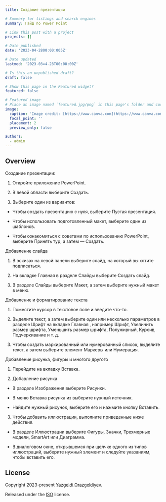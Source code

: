 ```yaml
---
title: Создание презентации

# Summary for listings and search engines
summary: Гайд по Power Point

# Link this post with a project
projects: []

# Date published
date: '2023-04-2800:00:005Z'

# Date updated
lastmod: '2023-03=4-28T00:00:00Z'

# Is this an unpublished draft?
draft: false

# Show this page in the Featured widget?
featured: false

# Featured image
# Place an image named `featured.jpg/png` in this page's folder and customize its options here.
image:
  caption: 'Image credit: [https://www.canva.com](https://www.canva.com/ru_ru/restricted/)'
  focal_point: ''
  placement: 2
  preview_only: false

authors:
  - admin
---
```


## Overview

Создание презентации:

1. Откройте приложение PowerPoint.

2. В левой области выберите Создать.

3. Выберите один из вариантов:

- Чтобы создать презентацию с нуля, выберите Пустая презентация.

- Чтобы использовать подготовленный макет, выберите один из шаблонов.

- Чтобы ознакомиться с советами по использованию PowerPoint, выберите Принять тур, а затем — Создать.

Добавление слайда

1. В эскизах на левой панели выберите слайд, на который вы хотите подписаться.

2. На вкладке Главная в разделе Слайды выберите Создать слайд.

3. В разделе Слайды выберите Макет, а затем выберите нужный макет в меню.

Добавление и форматирование текста

1. Поместите курсор в текстовое поле и введите что-то.

2. Выделите текст, а затем выберите один или несколько параметров в разделе Шрифт на вкладке Главная , например Шрифт, Увеличить размер шрифта, Уменьшить размер шрифта, Полужирный, Курсив, Подчеркивание и т. д.

3. Чтобы создать маркированный или нумерованный список, выделите текст, а затем выберите элемент Маркеры или Нумерация.

Добавление рисунка, фигуры и многого другого

1. Перейдите на вкладку Вставка.

2. Добавление рисунка

- В разделе Изображения выберите Рисунки.

- В меню Вставка рисунка из выберите нужный источник.

- Найдите нужный рисунок, выберите его и нажмите кнопку Вставить.

3. Чтобы добавить иллюстрации, выполните приведенные ниже действия.

- В разделе Иллюстрации выберите Фигуры, Значки, Трехмерные модели, SmartArt или Диаграмма.

- В диалоговом окне, открывшемся при щелчке одного из типов иллюстраций, выберите нужный элемент и следуйте указаниям, чтобы вставить его.

## License

Copyright 2023-present [Yazgeldi Orazgeldiyev](https://github.com/YazgeldiOrazgeldiyev).

Released under the [ISO](https://github.com/YazgeldiOrazgeldiyev/study_2022-2023_os-intro) license.
